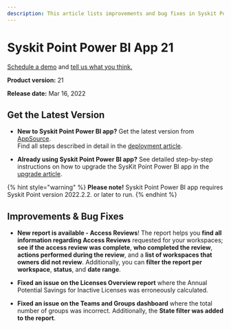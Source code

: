```yaml
---
description: This article lists improvements and bug fixes in Syskit Point Power BI app version 21.
--- 
```


# Syskit Point Power BI App 21

[Schedule a demo](https://www.syskit.com/products/point/request-a-demo/) and [tell us what you think.](https://www.syskit.com/company/contact-us/)

**Product version:** 21

**Release date:** Mar 16, 2022

## Get the Latest Version

* **New to Syskit Point Power BI app?** Get the latest version from [AppSource](https://appsource.microsoft.com/en/product/power-bi/syskitltd.syskit_point_powerbi).<br/>
    Find all steps described in detail in the [deployment article](../deploy-power-bi-app.md).
    
* **Already using Syskit Point Power BI app?** See detailed step-by-step instructions on how to upgrade the SysKit Point Power BI app in the [upgrade article](../update-power-bi-app.md).


{% hint style="warning" %}
**Please note!**
Syskit Point Power BI app requires Syskit Point version 2022.2.2. or later to run.
{% endhint %}

## Improvements & Bug Fixes

* **New report is available - Access Reviews**!
The report helps you **find all information regarding Access Reviews** requested for your workspaces; **see if the access review was complete**, **who completed the review**, **actions performed during the review**, and a **list of workspaces that owners did not review**. 
Additionally, you can **filter the report per workspace**, **status**, and **date range**.

* **Fixed an issue on the Licenses Overview report** where the Annual Potential Savings for Inactive Licenses was erroneously calculated.
* **Fixed an issue on the Teams and Groups dashboard** where the total number of groups was incorrect. Additionally, the **State filter was added to the report**.